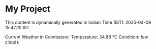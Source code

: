 # My Project

This content is dynamically generated in Indian Time (IST): 2025-04-09 15:47:10 IST


Current Weather in Coimbatore:
Temperature: 34.88 °C
Condition: few clouds
